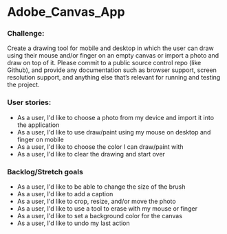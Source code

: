 # Adobe_Canvas_App

### Challenge: 
Create a drawing tool for mobile and desktop in which the user can draw using their mouse and/or finger on an empty canvas or import a photo and draw on top of it. Please commit to a public source control repo (like Github), and provide any documentation such as browser support, screen resolution support, and anything else that’s relevant for running and testing the project.


### User stories:
* As a user, I'd like to choose a photo from my device and import it into the application
* As a user, I'd like to use draw/paint using my mouse on desktop and finger on mobile
* As a user, I'd like to choose the color I can draw/paint with
* As a user, I'd like to clear the drawing and start over


### Backlog/Stretch goals
* As a user, I'd like to be able to change the size of the brush
* As a user, I'd like to add a caption
* As a user, I'd like to crop, resize, and/or move the photo
* As a user, I'd like to use a tool to erase with my mouse or finger
* As a user, I'd like to set a background color for the canvas
* As a user, I'd like to undo my last action
